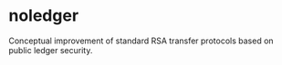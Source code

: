 # noledger

Conceptual improvement of standard RSA transfer protocols based on public ledger security.